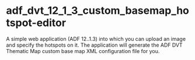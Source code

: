 adf_dvt_12_1_3_custom_basemap_hotspot-editor
============================================

A simple web application (ADF 12..1.3) into which you can upload an image and specify the hotspots on it. The application will generate the ADF DVT Thematic Map custom base map XML configuration file for you.
